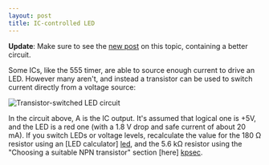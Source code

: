 ```yaml
---
layout: post
title: IC-controlled LED
---
```


**Update**: Make sure to see the [new post][] on this topic, containing a better
circuit.

[new post]: http://jacobsa.github.io/circuits/2015/04/22/ic-controlled-led.html

Some ICs, like the 555 timer, are able to source enough current to drive an
LED. However many aren't, and instead a transistor can be used to switch
current directly from a voltage source:

![Transistor-switched LED circuit](/circuits/images/5v_ic_controlled_led.png)

In the circuit above, A is the IC output. It's assumed that logical one is +5V,
and the LED is a red one (with a 1.8 V drop and safe current of about 20 mA).
If you switch LEDs or voltage levels, recalculate the value for the 180 Ω
resistor using an [LED calculator] [led], and the 5.6 kΩ resistor using the
"Choosing a suitable NPN transistor" section [here] [kpsec].

[led]: http://led.linear1.org/1led.wiz
[kpsec]: http://electronicsclub.info/transistorcircuits.htm
